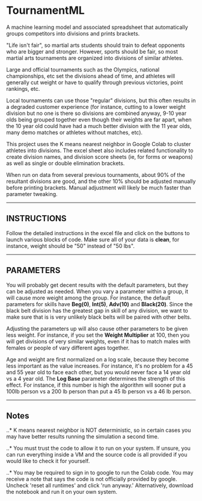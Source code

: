 # TournamentML
A machine learning model and associated spreadsheet that automatically groups competitors into divisions and prints brackets. 

"Life isn't fair", so martial arts students should train to defeat opponents who are bigger and stronger. However, sports should be fair, so most martial arts tournaments are organized into divisions of similar athletes. 

Large and official tournaments such as the Olympics, national championships, etc set the divisions ahead of time, and athletes will generally cut weight or have to qualify through previous victories, point rankings, etc. 

Local tournaments can use those "regular" divisions, but this often results in a degraded customer experience (for instance, cutting to a lower weight division but no one is there so divisions are combined anyway, 9-10 year olds being grouped together even though their weights are far apart, when the 10 year old could have had a much better division with the 11 year olds, many demo matches or athletes without matches, etc). 

This project uses the K means nearest neighbor in Google Colab to cluster athletes into divisions. The excel sheet also includes related functionality to create division names, and division score sheets (ie, for forms or weapons) as well as single or double elimination brackets. 

When run on data from several previous tournaments, about 90% of the resultant divisions are good, and the other 10% should be adjusted manually before printing brackets. Manual adjustment will likely be much faster than parameter tweaking. 

***
## INSTRUCTIONS

Follow the detailed instructions in the excel file and click on the buttons to launch various blocks of code. Make sure all of your data is **clean**, for instance, weight should be "50" instead of "50 lbs". 

*** 
## PARAMETERS
You will probably get decent results with the default parameters, but they can be adjusted as needed. When you vary a parameter within a group, it will cause more weight among the group. For instance, the default parameters for skills have **Beg(0)**, **Int(5)**, **Adv(10)** and **Black(20)**. Since the black belt division has the greatest gap in skill of any division, we want to make sure that is is very unlikely black belts will be paired with other belts. 

Adjusting the parameters up will also cause other parameters to be given less weight. For instance, if you set the **Weight Multiplier** at 100, then you will get divisions of very similar weights, even if it has to match males with females or people of vary different ages together. 

Age and weight are first normalized on a log scale, because they become less important as the value increases. For instance, it's no problem for a 45 and 55 year old to face each other, but you would never face a 14 year old vs a 4 year old. The **Log Base** parameter determines the strength of this effect. For instance, if this number is high the algorithm will sooner put a 100lb person vs a 200 lb person than put a 45 lb person vs a 46 lb person. 

***
## Notes

..* K means nearest neighbor is NOT deterministic, so in certain cases you may have better results running the simulation a second time. 

..* You must trust the code to allow it to run on your system. If unsure, you can run everything inside a VM and the source code is all provided if you would like to check it for yourself. 

..* You may be required to sign in to google to run the Colab code. You may receive a note that says the code is not officially provided by google. Uncheck 'reset all runtimes' and click 'run anyway.'  Alternatively, download the notebook and run it on your own system. 


